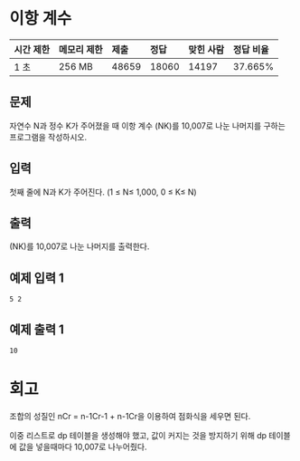 # 이항 계수 

| 시간 제한 | 메모리 제한 | 제출  | 정답  | 맞힌 사람 | 정답 비율 |
| :-------- | :---------- | :---- | :---- | :-------- | :-------- |
| 1 초      | 256 MB      | 48659 | 18060 | 14197     | 37.665%   |

## 문제

자연수 N과 정수 K가 주어졌을 때 이항 계수 (NK)를 10,007로 나눈 나머지를 구하는 프로그램을 작성하시오.

## 입력

첫째 줄에 N과 K가 주어진다. (1 ≤ N≤ 1,000, 0 ≤ K≤ N)

## 출력

 (NK)를 10,007로 나눈 나머지를 출력한다.

## 예제 입력 1 

```
5 2
```

## 예제 출력 1 

```
10
```

# 회고

조합의 성질인 nCr = n-1Cr-1 + n-1Cr을 이용하여 점화식을 세우면 된다.

이중 리스트로 dp 테이블을 생성해야 했고, 값이 커지는 것을 방지하기 위해 dp 테이블에 값을 넣을때마다 10,007로 나누어줬다.